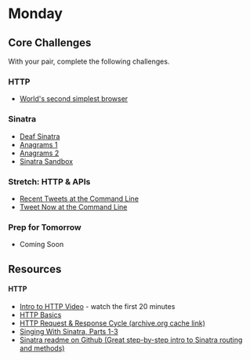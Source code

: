 # Monday

## Core Challenges
With your pair, complete the following challenges.

### HTTP
- [World's second simplest
browser](../../../../world-s-second-simplest-browser-challenge)

### Sinatra
- [Deaf
Sinatra](../../../../deaf-sinatra-1-synchronous-forms-challenge)
- [Anagrams 1](../../../../anagram-server-1-the-basics-challenge)
- [Anagrams 2](../../../../anagram-server-2-ludicrous-speed-challenge)
- [Sinatra Sandbox](../../../../sinatra-sandbox-challenge)

### Stretch: HTTP & APIs
- [Recent Tweets at the Command
Line](../../../../recent-tweets-command-line-challenge)
- [Tweet Now at the Command
Line](../../../../tweet-now-command-line-challenge)

### Prep for Tomorrow

- Coming Soon

## Resources

#### HTTP
- [Intro to HTTP Video](https://talks.devbootcamp.com/intro-to-http) - watch the first 20 minutes
- [HTTP Basics](http://www3.ntu.edu.sg/home/ehchua/programming/webprogramming/http_basics.html)
- [HTTP Request & Response Cycle (archive.org cache link)](https://web.archive.org/web/20130705214517/http://devhub.fm/http-requestresponse-basics)
- [Singing With Sinatra, Parts 1-3](http://net.tutsplus.com/tutorials/ruby/singing-with-sinatra/)
- [Sinatra readme on Github (Great step-by-step intro to Sinatra routing and methods)](https://github.com/sinatra/sinatra)
